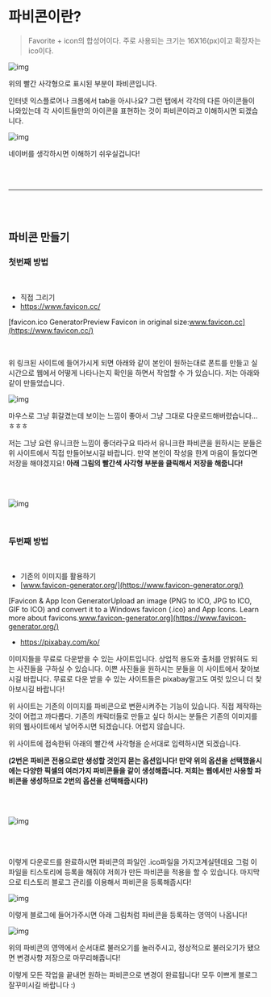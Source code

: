 <br/>

<br/>

# 파비콘이란?

> Favorite + icon의 합성어이다. 주로 사용되는 크기는 16X16(px)이고 확장자는 ico이다.

![img](https://blog.kakaocdn.net/dn/q6opI/btqU0yAQFUp/YVQMXdpmYK2kSGsfY90QW1/img.png)

위의 빨간 사각형으로 표시된 부분이 파비콘입니다.

인터넷 익스플로어나 크롬에서 tab을 아시나요? 그런 탭에서 각각의 다른 아이콘들이 나와있는데 각 사이트들만의 아이콘을 표현하는 것이 파비콘이라고 이해하시면 되겠습니다. ﻿


![img](https://blog.kakaocdn.net/dn/bjooJH/btqUUqKSzb5/qb3IJEDvQdNa0eT0E1kK90/img.png)

네이버를 생각하시면 이해하기 쉬우실겁니다!



<br/>

<br/>

------

<br/>

<br/>



## 파비콘 만들기



### 첫번째 방법



<br/>

- 직접 그리기
- https://www.favicon.cc/

[favicon.ico GeneratorPreview Favicon in original size:www.favicon.cc](https://www.favicon.cc/)



<br/>

위 링크된 사이트에 들어가시게 되면 아래와 같이 본인이 원하는대로 폰트를 만들고 실시간으로 웹에서 어떻게 나타나는지 확인을 하면서 작업할 수 가 있습니다. 저는 아래와 같이 만들었습니다.

![img](https://blog.kakaocdn.net/dn/c3LPbY/btqUOCrZk1H/9haMtSTydc3SV6tJA4veC0/img.png)



마우스로 그냥 휘갈겼는데 보이는 느낌이 좋아서 그냥 그대로 다운로드해버렸습니다... ㅎㅎㅎ 

저는 그냥 요런 유니크한 느낌이 좋더라구요 따라서 유니크한 파비콘을 원하시는 분들은 위 사이트에서 직접 만들어보시길 바랍니다. 만약 본인이 작성을 한게 마음이 들었다면 저장을 해야겠지요! **아래 그림의 빨간색 사각형 부분을 클릭해서 저장을 해줍니다!**

<br/><br/>

![img](https://blog.kakaocdn.net/dn/bjH4af/btqUYggBsJJ/x20DgphPcPj3gqrJ7SoyyK/img.png)





<br/>

### 두번째 방법

<br/>



- 기존의 이미지를 활용하기
- [www.favicon-generator.org/](https://www.favicon-generator.org/)

[Favicon & App Icon GeneratorUpload an image (PNG to ICO, JPG to ICO, GIF to ICO) and convert it to a Windows favicon (.ico) and App Icons. Learn more about favicons.www.favicon-generator.org](https://www.favicon-generator.org/)



* https://pixabay.com/ko/

이미지들을 무료로  다운받을 수 있는 사이트입니다. 상업적 용도와 출처를 안밝혀도 되는 사진들을 구하실 수 있습니다. 이쁜 사진들을 원하시는 분들을 이 사이트에서 찾아보시길 바랍니다. 무료로 다운 받을 수 있는 사이트들은 pixabay말고도 여럿 있으니 더 찾아보시길 바랍니다!



위 사이트는 기존의 이미지를 파비콘으로 변환시켜주는 기능이 있습니다. 직접 제작하는 것이 어렵고 까다롭다. 기존의 캐릭터들로 만들고 싶다 하시는 분들은 기존의 이미지를 위의 웹사이트에서 넣어주시면 되겠습니다. 어렵지 않습니다.

위 사이트에 접속한뒤 아래의 빨간색 사각형을 순서대로 입력하시면 되겠습니다.

**(2번은 파비콘 전용으로만 생성할 것인지 묻는 옵션입니다! 만약 위의 옵션을 선택했을시에는 다양한 픽셀의 여러가지 파비콘들을 같이 생성해줍니다. 저희는 웹에서만 사용할 파비콘을 생성하므로 2번의 옵션을 선택해줍시다!)**

<br/><br/>

![img](https://blog.kakaocdn.net/dn/UnrUY/btqU0y8FyvW/qfSHDetXcUKkeTZ2ejMcv1/img.png)



<br/><br/>

이렇게 다운로드를 완료하시면 파비콘의 파일인 .ico파일을 가지고계실텐데요 그럼 이 파일을 티스토리에 등록을 해줘야 저희가 만든 파비콘을 적용을 할 수 있습니다. 마지막으로 티스토리 블로그 관리를 이용해서 파비콘을 등록해줍시다! 

![img](https://blog.kakaocdn.net/dn/JmbzX/btqUSp6MPU7/aPQzkKI7Klc7ICxPDhQcCk/img.png)



이렇게 블로그에 들어가주시면 아래 그림처럼 파비콘을 등록하는 영역이 나옵니다!



![img](https://blog.kakaocdn.net/dn/d6kHdz/btqUSpyS4nr/J5NA7FXTqfjxcOF2qfu4U0/img.png)



위의 파비콘의 영역에서 순서대로 불러오기를 눌러주시고, 정상적으로 불러오기가 됐으면 변경사항 저장으로 마무리해줍니다!

이렇게 모든 작업을 끝내면 원하는 파비콘으로 변경이 완료됩니다! 모두 이쁘게 블로그 잘꾸미시길 바랍니다 :)





